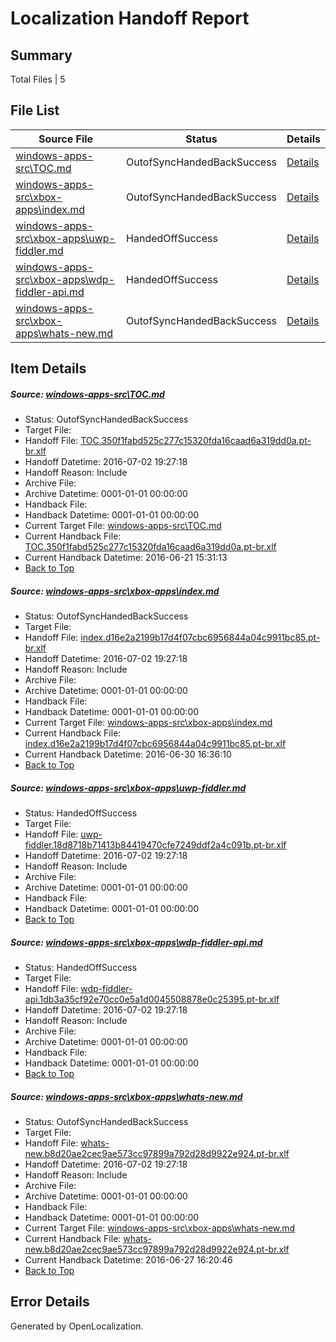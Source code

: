 # <a name='report-top'></a> Localization Handoff Report

## Summary
 Total Files | 5

## File List
 Source File | Status | Details 
 ----------- | ------ | ------- 
 [windows-apps-src\TOC.md](https://github.com/Microsoft/windows-apps/blob/6f42ae8ef5f18843cfa3ad8a7bd628cc2d2ec510/windows-apps-src/TOC.md) | OutofSyncHandedBackSuccess | [Details](#7e69281219b57e86a6599fbc68a3052d91a144dc3893)
 [windows-apps-src\xbox-apps\index.md](https://github.com/Microsoft/windows-apps/blob/cfd9b163f8bf8bf058bc6e47a18961e4729cc1bf/windows-apps-src/xbox-apps/index.md) | OutofSyncHandedBackSuccess | [Details](#e501bcefa9ae518394c7dacd286f9f5ad5fde7b64010)
 [windows-apps-src\xbox-apps\uwp-fiddler.md](https://github.com/Microsoft/windows-apps/blob/0f0840992afe5eeae8ec5ac6897e728ec183a2f4/windows-apps-src/xbox-apps/uwp-fiddler.md) | HandedOffSuccess | [Details](#6d02d7c4fe9c1804e3b63a1d1156fbb3981d05364021)
 [windows-apps-src\xbox-apps\wdp-fiddler-api.md](https://github.com/Microsoft/windows-apps/blob/eeb3bc5c4843fe86c54930315d4e112166664e45/windows-apps-src/xbox-apps/wdp-fiddler-api.md) | HandedOffSuccess | [Details](#435a00eaf9c1f0d8e0c0043229c2adc80638ace34022)
 [windows-apps-src\xbox-apps\whats-new.md](https://github.com/Microsoft/windows-apps/blob/b9e5ae3e45ce24f99b589c0bd1fef03ec85022b5/windows-apps-src/xbox-apps/whats-new.md) | OutofSyncHandedBackSuccess | [Details](#1c0b310d0a873a9eab98bd6ccb22d9abbf495e614030)

## Item Details
##### <a name='7e69281219b57e86a6599fbc68a3052d91a144dc3893'></a> Source: [windows-apps-src\TOC.md](https://github.com/Microsoft/windows-apps/blob/6f42ae8ef5f18843cfa3ad8a7bd628cc2d2ec510/windows-apps-src/TOC.md)
* Status: OutofSyncHandedBackSuccess
* Target File: 
* Handoff File: [TOC.350f1fabd525c277c15320fda16caad6a319dd0a.pt-br.xlf](https://github.com/Microsoft/WDG.handoff/blob/d5c362f126512282071f09372a23c85b1be7102d/ol-handoff/Microsoft/windows-apps.pt-br/master/TOC.350f1fabd525c277c15320fda16caad6a319dd0a.pt-br.xlf)
* Handoff Datetime: 2016-07-02 19:27:18
* Handoff Reason: Include
* Archive File: 
* Archive Datetime: 0001-01-01 00:00:00
* Handback File: 
* Handback Datetime: 0001-01-01 00:00:00
* Current Target File: [windows-apps-src\TOC.md](https://github.com/Microsoft/windows-apps.pt-br/blob/672ba78bfa3b216ba9fe65f8b32d189b6e899df7/windows-apps-src/TOC.md)
* Current Handback File: [TOC.350f1fabd525c277c15320fda16caad6a319dd0a.pt-br.xlf](https://github.com/Microsoft/WDG.handback/blob/8b456a27d05140a00cea653c0e2c3d023fbf2178/ol-handback/Microsoft/windows-apps.pt-br/master/TOC.350f1fabd525c277c15320fda16caad6a319dd0a.pt-br.xlf)
* Current Handback Datetime: 2016-06-21 15:31:13
* [Back to Top](#report-top)

##### <a name='e501bcefa9ae518394c7dacd286f9f5ad5fde7b64010'></a> Source: [windows-apps-src\xbox-apps\index.md](https://github.com/Microsoft/windows-apps/blob/cfd9b163f8bf8bf058bc6e47a18961e4729cc1bf/windows-apps-src/xbox-apps/index.md)
* Status: OutofSyncHandedBackSuccess
* Target File: 
* Handoff File: [index.d16e2a2199b17d4f07cbc6956844a04c9911bc85.pt-br.xlf](https://github.com/Microsoft/WDG.handoff/blob/d5c362f126512282071f09372a23c85b1be7102d/ol-handoff/Microsoft/windows-apps.pt-br/master/index.d16e2a2199b17d4f07cbc6956844a04c9911bc85.pt-br.xlf)
* Handoff Datetime: 2016-07-02 19:27:18
* Handoff Reason: Include
* Archive File: 
* Archive Datetime: 0001-01-01 00:00:00
* Handback File: 
* Handback Datetime: 0001-01-01 00:00:00
* Current Target File: [windows-apps-src\xbox-apps\index.md](https://github.com/Microsoft/windows-apps.pt-br/blob/5c2e3c7f6b6cb49cc4534af63faad6e46f9f76c6/windows-apps-src/xbox-apps/index.md)
* Current Handback File: [index.d16e2a2199b17d4f07cbc6956844a04c9911bc85.pt-br.xlf](https://github.com/Microsoft/WDG.handback/blob/525223893699e6d23b5355f33b53a944c022f3d8/ol-handback/Microsoft/windows-apps.pt-br/master/index.d16e2a2199b17d4f07cbc6956844a04c9911bc85.pt-br.xlf)
* Current Handback Datetime: 2016-06-30 16:36:10
* [Back to Top](#report-top)

##### <a name='6d02d7c4fe9c1804e3b63a1d1156fbb3981d05364021'></a> Source: [windows-apps-src\xbox-apps\uwp-fiddler.md](https://github.com/Microsoft/windows-apps/blob/0f0840992afe5eeae8ec5ac6897e728ec183a2f4/windows-apps-src/xbox-apps/uwp-fiddler.md)
* Status: HandedOffSuccess
* Target File: 
* Handoff File: [uwp-fiddler.18d8718b71413b84419470cfe7249ddf2a4c091b.pt-br.xlf](https://github.com/Microsoft/WDG.handoff/blob/d5c362f126512282071f09372a23c85b1be7102d/ol-handoff/Microsoft/windows-apps.pt-br/master/uwp-fiddler.18d8718b71413b84419470cfe7249ddf2a4c091b.pt-br.xlf)
* Handoff Datetime: 2016-07-02 19:27:18
* Handoff Reason: Include
* Archive File: 
* Archive Datetime: 0001-01-01 00:00:00
* Handback File: 
* Handback Datetime: 0001-01-01 00:00:00
* [Back to Top](#report-top)

##### <a name='435a00eaf9c1f0d8e0c0043229c2adc80638ace34022'></a> Source: [windows-apps-src\xbox-apps\wdp-fiddler-api.md](https://github.com/Microsoft/windows-apps/blob/eeb3bc5c4843fe86c54930315d4e112166664e45/windows-apps-src/xbox-apps/wdp-fiddler-api.md)
* Status: HandedOffSuccess
* Target File: 
* Handoff File: [wdp-fiddler-api.1db3a35cf92e70cc0e5a1d0045508878e0c25395.pt-br.xlf](https://github.com/Microsoft/WDG.handoff/blob/d5c362f126512282071f09372a23c85b1be7102d/ol-handoff/Microsoft/windows-apps.pt-br/master/wdp-fiddler-api.1db3a35cf92e70cc0e5a1d0045508878e0c25395.pt-br.xlf)
* Handoff Datetime: 2016-07-02 19:27:18
* Handoff Reason: Include
* Archive File: 
* Archive Datetime: 0001-01-01 00:00:00
* Handback File: 
* Handback Datetime: 0001-01-01 00:00:00
* [Back to Top](#report-top)

##### <a name='1c0b310d0a873a9eab98bd6ccb22d9abbf495e614030'></a> Source: [windows-apps-src\xbox-apps\whats-new.md](https://github.com/Microsoft/windows-apps/blob/b9e5ae3e45ce24f99b589c0bd1fef03ec85022b5/windows-apps-src/xbox-apps/whats-new.md)
* Status: OutofSyncHandedBackSuccess
* Target File: 
* Handoff File: [whats-new.b8d20ae2cec9ae573cc97899a792d28d9922e924.pt-br.xlf](https://github.com/Microsoft/WDG.handoff/blob/d5c362f126512282071f09372a23c85b1be7102d/ol-handoff/Microsoft/windows-apps.pt-br/master/whats-new.b8d20ae2cec9ae573cc97899a792d28d9922e924.pt-br.xlf)
* Handoff Datetime: 2016-07-02 19:27:18
* Handoff Reason: Include
* Archive File: 
* Archive Datetime: 0001-01-01 00:00:00
* Handback File: 
* Handback Datetime: 0001-01-01 00:00:00
* Current Target File: [windows-apps-src\xbox-apps\whats-new.md](https://github.com/Microsoft/windows-apps.pt-br/blob/7c7e01fd838b166420df020c06e26ab88eb2240a/windows-apps-src/xbox-apps/whats-new.md)
* Current Handback File: [whats-new.b8d20ae2cec9ae573cc97899a792d28d9922e924.pt-br.xlf](https://github.com/Microsoft/WDG.handback/blob/32658127c970f0a624e4507c02eb4e59337bd5d0/ol-handback/Microsoft/windows-apps.pt-br/master/whats-new.b8d20ae2cec9ae573cc97899a792d28d9922e924.pt-br.xlf)
* Current Handback Datetime: 2016-06-27 16:20:46
* [Back to Top](#report-top)


## Error Details

Generated by OpenLocalization.
